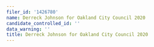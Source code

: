 ```yaml
---
filer_id: '1426780'
name: Derreck Johnson for Oakland City Council 2020
candidate_controlled_id: ''
data_warning: ''
title: Derreck Johnson for Oakland City Council 2020
---
```

